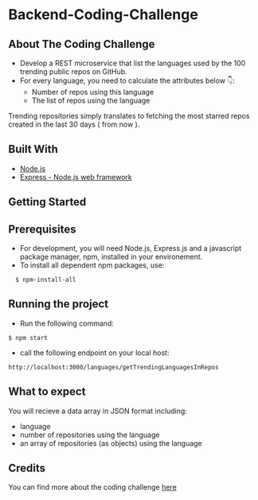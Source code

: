 # Backend-Coding-Challenge

## About The Coding Challenge

- Develop a REST microservice that list the languages used by the 100 trending public repos on GitHub.
- For every language, you need to calculate the attributes below 👇:
    - Number of repos using this language
    - The list of repos using the language

Trending repositories simply translates to fetching the most starred repos created in the last 30 days ( from now ).

## Built With

* [Node.js](https://nodejs.org/en/)
* [Express - Node.js web framework](https://expressjs.com/)


## Getting Started

## Prerequisites

- For development, you will need Node.js, Express.js and a javascript package manager, npm, installed in your environement.
- To install all dependent npm packages, use:
```
  $ npm-install-all
```

## Running the project

- Run the following command:

 ```
$ npm start
```
- call the following endpoint on your local host:

```
http://localhost:3000/languages/getTrendingLanguagesInRepos
```

## What to expect

You will recieve a data array in JSON format including:

- language
- number of repositories using the language
- an array of repositories (as objects) using the language


## Credits

You can find more about the coding challenge [here](https://github.com/gemography/backend-coding-challenge/blob/master/README.md)
